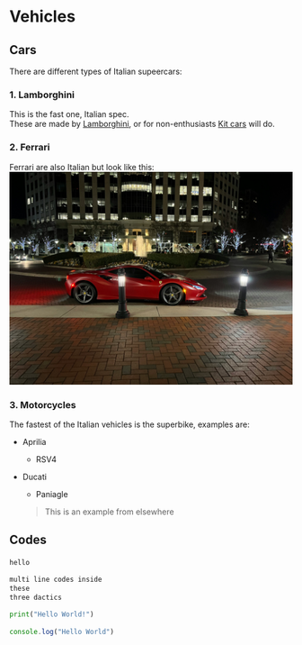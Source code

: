 # Vehicles

## Cars

There are different types of Italian supeercars:  

### 1. Lamborghini
This is the fast one, Italian spec.  
These are made by [Lamborghini](https://www.lamborghini.com/en-en), or for non-enthusiasts [Kit cars](https://www.duraflex-racing.com/lamborghini-replicas) will do.

### 2. Ferrari  
Ferrari are also Italian but look like this:  
![Red Ferrari Image](./images/ferrari.jpg)

### 3. Motorcycles  
The fastest of the Italian vehicles is the superbike, examples are:

- Aprilia
  - RSV4
- Ducati
  -  Paniagle


  > This is an example from elsewhere


## Codes

`hello`

```
multi line codes inside 
these 
three dactics
```

```python
print("Hello World!")
```

```js
console.log("Hello World")
```

